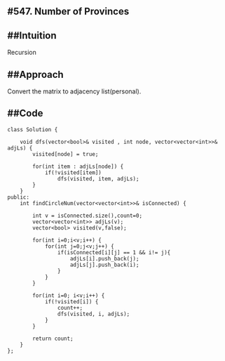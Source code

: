 #**547. Number of Provinces**
--------------------------------------------

##**Intuition**
-------------------
Recursion

##**Approach**
------------------
Convert the matrix to adjacency list(personal).

##**Code**
-----------------
```
class Solution {

    void dfs(vector<bool>& visited , int node, vector<vector<int>>& adjLs) {
        visited[node] = true;

        for(int item : adjLs[node]) {
            if(!visited[item])
                dfs(visited, item, adjLs);
        }
    }
public:
    int findCircleNum(vector<vector<int>>& isConnected) {
        
        int v = isConnected.size(),count=0;
        vector<vector<int>> adjLs(v);
        vector<bool> visited(v,false);

        for(int i=0;i<v;i++) {
            for(int j=0;j<v;j++) {
                if(isConnected[i][j] == 1 && i!= j){
                    adjLs[i].push_back(j);
                    adjLs[j].push_back(i);
                }
            }
        }

        for(int i=0; i<v;i++) {
            if(!visited[i]) {
                count++;
                dfs(visited, i, adjLs);
            }
        }

        return count;
    }
};
```